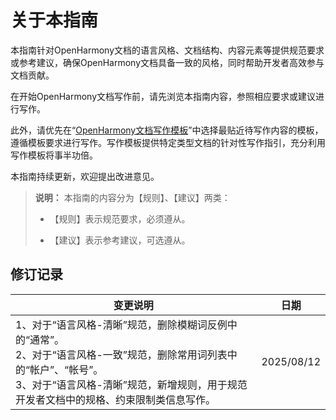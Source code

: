 # 关于本指南


本指南针对OpenHarmony文档的语言风格、文档结构、内容元素等提供规范要求或参考建议，确保OpenHarmony文档具备一致的风格，同时帮助开发者高效参与文档贡献。


在开始OpenHarmony文档写作前，请先浏览本指南内容，参照相应要求或建议进行写作。


此外，请优先在“[OpenHarmony文档写作模板](https://gitee.com/openharmony/docs/tree/master/zh-cn/contribute/template)”中选择最贴近待写作内容的模板，遵循模板要求进行写作。写作模板提供特定类型文档的针对性写作指引，充分利用写作模板将事半功倍。


本指南持续更新，欢迎提出改进意见。


> **说明：**
> 本指南的内容分为【规则】、【建议】两类：
> 
> - 【规则】表示规范要求，必须遵从。
> 
> - 【建议】表示参考建议，可选遵从。

## 修订记录

| 变更说明                                                     | 日期       |
| ------------------------------------------------------------ | ---------- |
| 1、对于“语言风格-清晰”规范，删除模糊词反例中的“通常”。</br>2、对于“语言风格-一致”规范，删除常用词列表中的“帐户”、“帐号”。</br> 3、对于“语言风格-清晰”规范，新增规则，用于规范开发者文档中的规格、约束限制类信息写作。   | 2025/08/12 |

